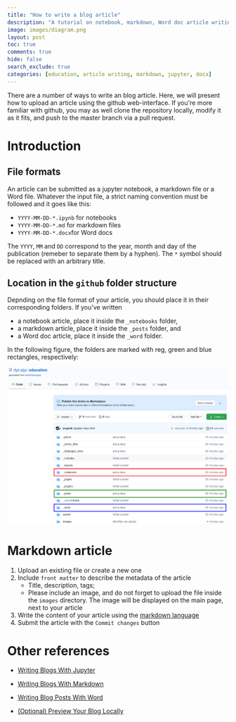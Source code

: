 ```yaml
---
title: "How to write a blog article"
description: "A tutorial on notebook, markdown, Word doc article writing"
image: images/diagram.png
layout: post
toc: true
comments: true
hide: false
search_exclude: true
categories: [education, article writing, markdown, jupyter, docx]
---
```


There are a number of ways to write an blog article. Here, we will present how to upload an article using the github web-interface. If you're more familiar with github, you may as well clone the repository locally, modify it as it fits, and push to the master branch via a pull request.

# Introduction
## File formats
An article can be submitted as a jupyter notebook, a markdown file or a Word file. Whatever the input file, a strict naming convention must be followed and it goes like this:
- `YYYY-MM-DD-*.ipynb` for notebooks
- `YYYY-MM-DD-*.md` for markdown files 
- `YYYY-MM-DD-*.docx`for Word docs

The `YYYY`, `MM` and `DD` correspond to the year, month and day of the publication (remeber to separate them by a hyphen). The `*` symbol should be replaced with an arbitrary title.

## Location in the `github` folder structure

Depnding on the file format of your article, you should place it in their corresponding folders. If you've written 
- a notebook article, place it inside the `_notebooks` folder, 
- a markdown article, place it inside the `_posts` folder, and
- a Word doc article, place it inside the `_word` folder.

In the following figure, the folders are marked with reg, green and blue rectangles, respectively:

![](images/github-folder-structure-marked.png) 

# Markdown article

1. Upload an existing file or create a new one
2. Include `front matter` to describe the metadata of the article 
   * Title, description, tags;
   * Please include an image, and do not forget to upload the file inside the `images` directory. The image will be displayed on the main page, next to your article
4. Write the content of your article using the [markdown language](https://guides.github.com/features/mastering-markdown/) 
5. Submit the article with the `Commit changes` button 



# Other references

- [Writing Blogs With Jupyter](https://github.com/fastai/fastpages#writing-blog-posts-with-jupyter)

- [Writing Blogs With Markdown](https://github.com/fastai/fastpages#writing-blog-posts-with-markdown) 

- [Writing Blog Posts With Word](https://github.com/fastai/fastpages#writing-blog-posts-with-microsoft-word)

- [(Optional) Preview Your Blog Locally](_fastpages_docs/DEVELOPMENT.md)
